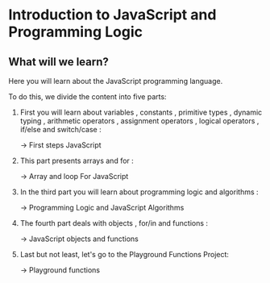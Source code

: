 # Introduction to JavaScript and Programming Logic

## What will we learn?

Here you will learn about the JavaScript programming language.

To do this, we divide the content into five parts:
1. First you will learn about variables , constants , primitive types , dynamic typing , arithmetic operators , 
   assignment operators , logical operators , if/else and switch/case :
    
    → First steps JavaScript

2. This part presents arrays and for :

    → Array and loop For JavaScript

3. In the third part you will learn about programming logic and algorithms :
    
    → Programming Logic and JavaScript Algorithms

4. The fourth part deals with objects , for/in and functions :
    
    → JavaScript objects and functions

5. Last but not least, let's go to the Playground Functions Project:
    
    → Playground functions
